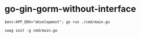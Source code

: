 # go-gin-gorm-without-interface


```
$env:APP_ENV="development"; go run ./cmd/main.go        
```


```
swag init -g cmd/main.go
``` 
